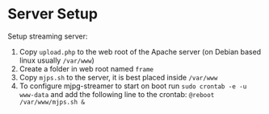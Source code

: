 Server Setup
============

Setup streaming server:

1.	Copy ```upload.php``` to the web root of the Apache server (on Debian based linux usually ```/var/www```)
2.	Create a folder in web root named ```frame```
3.	Copy ```mjps.sh``` to the server, it is best placed inside ```/var/www```
4.	To configure mjpg-streamer to start on boot run ```sudo crontab -e -u www-data``` and add the following line to the crontab: ```@reboot /var/www/mjps.sh &```